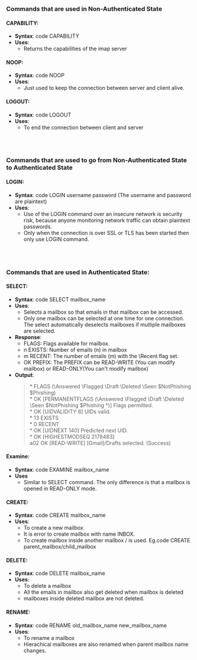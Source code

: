 ### Commands that are used in Non-Authenticated State
#### CAPABILITY:
- **Syntax**: code CAPABILITY
- **Uses**: 
    - Returns the capabilities of the imap server

#### NOOP:
- **Syntax**: code NOOP
- **Uses**:
    - Just used to keep the connection between server and client alive.

#### LOGOUT:
- **Syntax**: code LOGOUT
- **Uses**:
    - To end the connection between client and server

<br></br>

### Commands that are used to go from Non-Authenticated State to Authenticated State
#### LOGIN:
- **Syntax**: code LOGIN username password (The username and password are plaintext)
- **Uses**:
    - Use of the LOGIN command over an insecure network is security risk, because anyone monitoring network traffic can obtain plaintext passwords. 
    - Only when the connection is over SSL or TLS has been started then only use LOGIN command.

<br></br>

### Commands that are used in Authenticated State:
#### SELECT:
- **Syntax**: code SELECT mailbox_name
- **Uses**:
  - Selects a mailbox so that emails in that mailbox can be accessed.
  - Only one mailbox can be selected at one time for one connection. The select automatically deselects mailboxes if multiple mailboxes are selected.
- **Response**:
  - FLAGS: Flags available for mailbox.
  - n EXISTS: Number of emails (n) in mailbox
  - m RECENT: The number of emails (m) with the \Recent flag set.
  - OK PREFIX: The PREFIX can be READ-WRITE (You can modify mailbox) or READ-ONLY(You can't modify mailbox)
- **Output**:
  > \* FLAGS (\Answered \Flagged \Draft \Deleted \Seen $NotPhishing $Phishing) \
  \* OK [PERMANENTFLAGS (\Answered \Flagged \Draft \Deleted \Seen $NotPhishing $Phishing \*)] Flags permitted. \
  \* OK [UIDVALIDITY 6] UIDs valid. \
  \* 13 EXISTS \
  \* 0 RECENT \
  \* OK [UIDNEXT 140] Predicted next UID. \
  \* OK [HIGHESTMODSEQ 2178483] \
    a02 OK [READ-WRITE] [Gmail]/Drafts selected. (Success)


#### Examine:
- **Syntax**: code EXAMINE mailbox_name
- **Uses**
  - Similar to SELECT command. The only difference is that a mailbox is opened in READ-ONLY mode.


#### CREATE:
- **Syntax**: code CREATE mailbox_name
- **Uses**:
  - To create a new mailbox. 
  - It is error to create mailbox with name INBOX. 
  - To create mailbox inside another mailbox / is used. Eg.code CREATE parent_mailbox/child_mailbox


#### DELETE:
- **Syntax**: code DELETE mailbox_name
- **Uses**:
  - To delete a mailbox 
  - All the emails in mailbox also get deleted when mailbox is deleted
  - mailboxes inside deleted mailbox are not deleted.


#### RENAME:
- **Syntax**: code RENAME old_mailbox_name new_mailbox_name
- **Uses**: 
  - To rename a mailbox
  - Hierachical mailboxes are also renamed when parent mailbox name changes.

